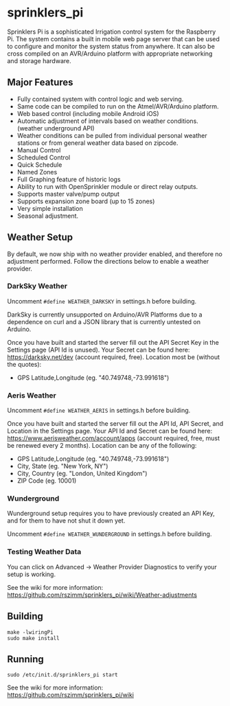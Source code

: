 # sprinklers_pi
Sprinklers Pi is a sophisticated Irrigation control system for the Raspberry Pi.  The system contains a built in mobile web page server that can be used to configure and monitor the system status from anywhere.  It can also be cross compiled on an AVR/Arduino platform with appropriate networking and storage hardware.

## Major Features
* Fully contained system with control logic and web serving.
* Same code can be compiled to run on the Atmel/AVR/Arduino platform.
* Web based control (including mobile Android iOS)
* Automatic adjustment of intervals based on weather conditions. (weather underground API)
* Weather conditions can be pulled from individual personal weather stations or from general weather data based on zipcode.
* Manual Control
* Scheduled Control
* Quick Schedule
* Named Zones
* Full Graphing feature of historic logs
* Ability to run with OpenSprinkler module or direct relay outputs.
* Supports master valve/pump output
* Supports expansion zone board (up to 15 zones)
* Very simple installation
* Seasonal adjustment.


## Weather Setup
By default, we now ship with no weather provider enabled, and therefore no adjustment performed.
Follow the directions below to enable a weather provider.

### DarkSky Weather
Uncomment `#define WEATHER_DARKSKY` in settings.h before building.

DarkSky is currently unsupported on Arduino/AVR Platforms due to a dependence on curl and a JSON library that is currently untested on Arduino.

Once you have built and started the server fill out the API Secret Key in the Settings page (API Id is unused).
Your Secret can be found here: https://darksky.net/dev (account required, free).
Location most be (without the quotes):
  * GPS Latitude,Longitude (eg. "40.749748,-73.991618")

### Aeris Weather
Uncomment `#define WEATHER_AERIS` in settings.h before building.

Once you have built and started the server fill out the API Id, API Secret, and Location in the Settings page.
Your API Id and Secret can be found here: https://www.aerisweather.com/account/apps (account required, free,
must be renewed every 2 months).
Location can be any of the following:
  * GPS Latitude,Longitude (eg. "40.749748,-73.991618")
  * City, State (eg. "New York, NY")
  * City, Country (eg. "London, United Kingdom")
  * ZIP Code (eg. 10001)

### Wunderground
Wunderground setup requires you to have previously created an API Key, and for them to have not shut it down yet.

Uncomment `#define WEATHER_WUNDERGROUND` in settings.h before building.

### Testing Weather Data
You can click on Advanced -> Weather Provider Diagnostics to verify your setup is working.

See the wiki for more information: https://github.com/rszimm/sprinklers_pi/wiki/Weather-adjustments


## Building
```Shell
make -lwiringPi
sudo make install
```

## Running
`sudo /etc/init.d/sprinklers_pi start`

See the wiki for more information: https://github.com/rszimm/sprinklers_pi/wiki
